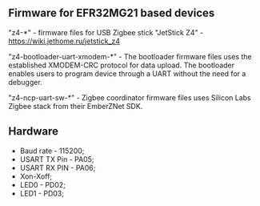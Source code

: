 ## Firmware for EFR32MG21 based devices

"z4-*" - firmware files for USB Zigbee stick "JetStick Z4" - https://wiki.jethome.ru/jetstick_z4

"z4-bootloader-uart-xmodem-*" - The bootloader firmware files uses the established XMODEM-CRC protocol for data upload. The bootloader enables users to program device through a UART without the need for a debugger.

"z4-ncp-uart-sw-*" - Zigbee coordinator firmware files uses Silicon Labs Zigbee stack from their EmberZNet SDK.


## Hardware
 * Baud rate - 115200;
 * USART TX Pin - PA05;
 * USART RX PIN - PA06;
 * Xon-Xoff;
 * LED0 - PD02;
 * LED1 - PD03;
